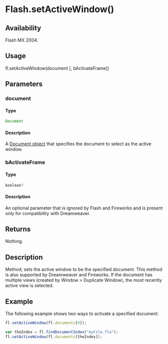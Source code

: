 # Flash.setActiveWindow()

## Availability

Flash MX 2004.

## Usage

fl.setActiveWindow(document [, bActivateFrame])

## Parameters

### **document**

#### Type

```typescript
Document
```

#### Description

A [Document object](../Document_object/Document_summary.md) that specifies the document to select as the active window.

### **bActivateFrame**

#### Type

```typescript
boolean?
```

#### Description

An optional parameter that is ignored by Flash and Fireworks and is present only for compatibility with Dreamweaver.

## Returns

Nothing.

## Description

Method; sets the active window to be the specified document. This method is also supported by Dreamweaver and Fireworks. If the document has multiple views (created by Window > Duplicate Window), the most recently active view is selected.

## Example

The following example shows two ways to activate a specified document:

```javascript
fl.setActiveWindow(fl.documents[0]);

var theIndex = fl.findDocumentIndex("myFile.fla");
fl.setActiveWindow(fl.documents[theIndex]);
```
